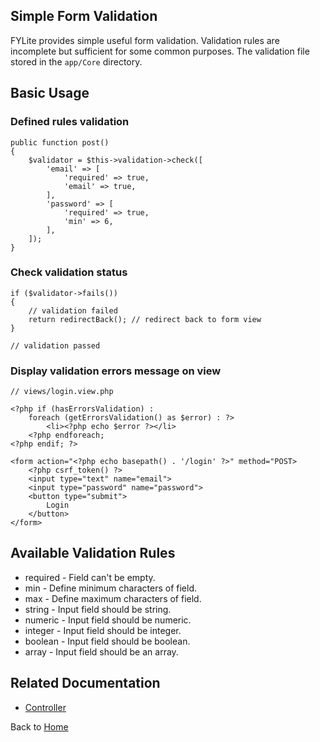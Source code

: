 ## Simple Form Validation

FYLite provides simple useful form validation. Validation rules are incomplete but sufficient for some common purposes. The validation file stored in the `app/Core` directory.

## Basic Usage

### Defined rules validation
```
public function post()
{
    $validator = $this->validation->check([
        'email' => [
            'required' => true,
            'email' => true,
        ],
        'password' => [
            'required' => true,
            'min' => 6,
        ],
    ]);
}
```

### Check validation status
```
if ($validator->fails())
{
    // validation failed
    return redirectBack(); // redirect back to form view
}

// validation passed
```

### Display validation errors message on view
```
// views/login.view.php

<?php if (hasErrorsValidation) :
    foreach (getErrorsValidation() as $error) : ?>
        <li><?php echo $error ?></li>
    <?php endforeach;
<?php endif; ?>

<form action="<?php echo basepath() . '/login' ?>" method="POST>
    <?php csrf_token() ?>
    <input type="text" name="email">
    <input type="password" name="password">
    <button type="submit">
        Login
    </button>
</form>
```

## Available Validation Rules
* required - Field can't be empty.
* min - Define minimum characters of field.
* max - Define maximum characters of field.
* string - Input field should be string.
* numeric - Input field should be numeric.
* integer - Input field should be integer.
* boolean - Input field should be boolean.
* array - Input field should be an array.

## Related Documentation
* [Controller](https://github.com/biobii/fylite/blob/master/docs/controller.md)

Back to [Home](https://github.com/biobii/fylite)


